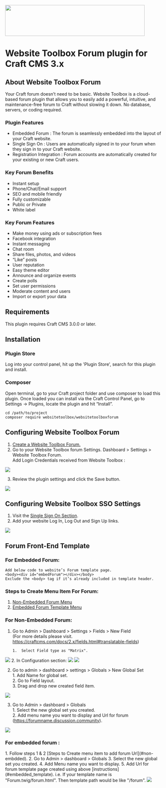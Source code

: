 <p><a href="https://www.websitetoolbox.com/"><img src ="https://github.com/webtoolbox/craftcms-plugin/blob/master/src/wt_logo_blue.svg" width="450" height="100"></a></p> 

# Website Toolbox Forum plugin for Craft CMS 3.x       

## About Website Toolbox Forum  
  Your Craft forum doesn’t need to be basic. Website Toolbox is a cloud-based forum plugin that allows you to easily add a powerful, intuitive, 
  and maintenance-free forum to Craft without slowing it down. No database, servers, or coding required.
  
### Plugin Features
* Embedded Forum : The forum is seamlessly embedded into the layout of your Craft website.
* Single Sign On : Users are automatically signed in to your forum when they sign in to your Craft website.
* Registration Integration : Forum accounts are automatically created for your existing or new Craft users.

### Key Forum Benefits
* Instant setup
* Phone/Chat/Email support
* SEO and mobile friendly
* Fully customizable
* Public or Private
* White label

### Key Forum Features
* Make money using ads or subscription fees
* Facebook integration
* Instant messaging
* Chat room
* Share files, photos, and videos
* “Like” posts
* User reputation
* Easy theme editor
* Announce and organize events
* Create polls
* Set user permissions
* Moderate content and users
* Import or export your data

## Requirements
This plugin requires Craft CMS 3.0.0 or later.   

## Installation
	
### Plugin Store  
 Log into your control panel, hit up the 'Plugin Store', search for this plugin and install.
 
### Composer
Open terminal, go to your Craft project folder and use composer to load this plugin. Once loaded you can install via the Craft Control Panel, go to 
Settings → Plugins, locate the plugin and hit “Install”.

	cd /path/to/project
	composer require websitetoolbox/websitetoolboxforum   

## Configuring Website Toolbox Forum
1.	<a href="https://www.websitetoolbox.com/">Create a Website Toolbox Forum.</a>    
2.	Go to your Website Toolbox forum Settings. Dashboard > Settings > Website Toolbox Forum.     
	Add Login Credentials received from Website Toolbox :      
	
<img src="https://github.com/webtoolbox/craftcms-plugin/blob/master/docs/img/settings.jpg" />  

3.	Review the plugin settings and click the Save button.       
	
<img src="https://github.com/webtoolbox/craftcms-plugin/blob/master/docs/img/update-settings.jpg" />				
 
## Configuring Website Toolbox SSO Settings
1.	Visit the <a href='https://www.websitetoolbox.com/tool/members/mb/settings?tab=Single%20Sign%20On'>Single Sign On Section</a>.       	
2.	Add your website Log In, Log Out and Sign Up links.
<img src="https://github.com/webtoolbox/craftcms-plugin/blob/master/docs/img/SSO-section.png" />

## Forum Front-End Template

### For Embedded Forum:
<div id ="embedded_template">
	
	Add below code to website’s Forum template page.
	<body><div id="embedForum"></div></body>
	Exclude the <body> tag if it’s already included in template header.
</div>
	
### Steps to Create Menu Item For Forum:    
1)	[Non-Embedded Forum Menu](#non-embdded) 
2)	[Embedded Forum Template Menu](#embdded)   


<div id="non-embdded"> 

### For Non-Embedded Forum:
</div>

1)	Go to Admin > Dashboard > Settings > Fields > New Field  
(For more details please visit. https://craftcms.com/docs/2.x/fields.html#translatable-fields)  

		1.	Select Field type as "Matrix".  
<img src="https://github.com/webtoolbox/craftcms-plugin/blob/master/docs/img/unembedded_menu_step1.png" />  
		2.	In Configuration section:  	
		
<img src="https://github.com/webtoolbox/craftcms-plugin/blob/master/docs/img/unembedded_menu_step2-a.png" />  
		
<img src="https://github.com/webtoolbox/craftcms-plugin/blob/master/docs/img/unembedded_menu_step2-b.png" />  


2)	Go to admin > dashboard > settings > Globals > New Global Set   
		1.	Add Name for global set.         
		2.	Go to Field layout.    
		3.	Drag and drop new created field item.       
		
<img src="https://github.com/webtoolbox/craftcms-plugin/blob/master/docs/img/unembedded_menu_step3.png" />

3) 	Go to Admin > dashboard > Globals    
		1.	Select the new global set you created.         
		2.	Add menu name you want to display and Url for forum (https://forumname.discussion.community).      		
		
<img src="https://github.com/webtoolbox/craftcms-plugin/blob/master/docs/img/unembedded_menu_step4.png" />  
 
<div id="embdded"> 
	
### For embedded forum :  	
</div>
1.	Follow steps 1 & 2 [Steps to Create menu item to add forum Url](#non-embdded).  
2.	Go to Admin > dashboard > Globals 
3.	Select the new global set you created.      
4.	Add Menu name you want to display.
5.	Add Url for forum template page created using above [instructions](#embedded_template).   
	i.e. If your template name is "Forum.twig/forum.html". Then template path would be like "/forum".     		
	<img src="https://github.com/webtoolbox/craftcms-plugin/blob/master/docs/img/embeddedforum-step1.png" />   


   

